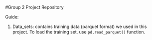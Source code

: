 #Group 2 Project Repository

Guide:
1. Data_sets: contains training data (parquet format) we used in this project. To load the training set, use ``` pd.read_parquet() ``` function.
